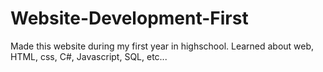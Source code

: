 # Website-Development-First
 Made this website during my first year in highschool. Learned about web, HTML, css, C#, Javascript, SQL, etc...
